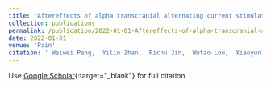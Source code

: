 ```yaml
---
title: "Aftereffects of alpha transcranial alternating current stimulation over the primary sensorimotor cortex on cortical processing of pain"
collection: publications
permalink: /publication/2022-01-01-Aftereffects-of-alpha-transcranial-alternating-current-stimulation-over-the-primary-sensorimotor-cortex-on-cortical-processing-of-pain
date: 2022-01-01
venue: 'Pain'
citation: ' Weiwei Peng,  Yilin Zhan,  Richu Jin,  Wutao Lou,  Xiaoyun Li, &quot;Aftereffects of alpha transcranial alternating current stimulation over the primary sensorimotor cortex on cortical processing of pain.&quot; Pain, 2022.'
---
```

Use [Google Scholar](https://scholar.google.com/scholar?q=Aftereffects+of+alpha+transcranial+alternating+current+stimulation+over+the+primary+sensorimotor+cortex+on+cortical+processing+of+pain){:target="_blank"} for full citation